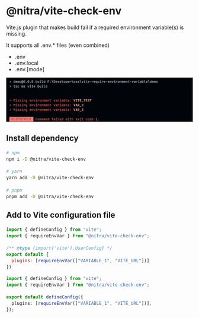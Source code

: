 # @nitra/vite-check-env

Vite.js plugin that makes build fail if a required environment variable(s) is missing.

It supports all .env.\* files (even combined)

- .env
- .env.local
- .env.[mode]

![Example CLI output by @nitra/vite-check-env plugin](./docs/images/example.png)

## Install dependency

```sh
# npm
npm i -D @nitra/vite-check-env

# yarn
yarn add -D @nitra/vite-check-env

# pnpm
pnpm add -D @nitra/vite-check-env
```

## Add to Vite configuration file

```js
import { defineConfig } from "vite";
import { requireEnvVar } from "@nitra/vite-check-env";

/** @type {import('vite').UserConfig} */
export default {
  plugins: [requireEnvVar(["VARIABLE_1", "VITE_URL"])]
})
```

```ts
import { defineConfig } from "vite";
import { requireEnvVar } from "@nitra/vite-check-env";

export default defineConfig({
  plugins: [requireEnvVar(["VARIABLE_1", "VITE_URL"])],
});
```
